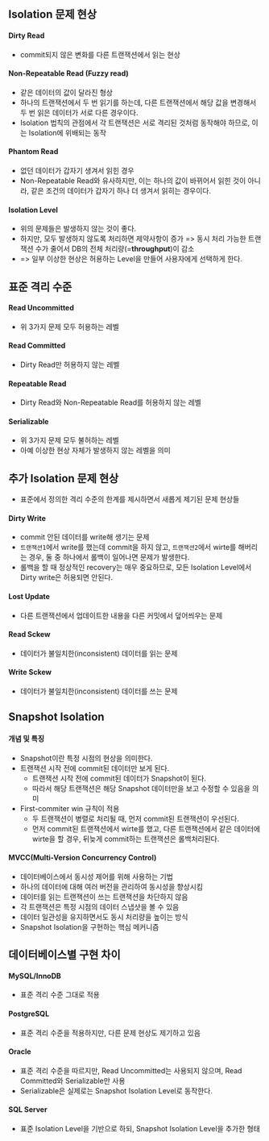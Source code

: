 ## Isolation 문제 현상
#### Dirty Read
- commit되지 않은 변화를 다른 트랜잭션에서 읽는 현상
#### Non-Repeatable Read (Fuzzy read)
- 같은 데이터의 값이 달라진 형상
- 하나의 트랜잭션에서 두 번 읽기를 하는데, 다른 트랜잭션에서 해당 값을 변경해서 두 번 읽은 데이터가 서로 다른 경우이다.
- Isolation 법칙의 관점에서 각 트랜잭션은 서로 격리된 것처럼 동작해야 하므로, 이는 Isolation에 위배되는 동작
#### Phantom Read
- 없던 데이터가 갑자기 생겨서 읽힌 경우
- Non-Repeatable Read와 유사하지만, 이는 하나의 값이 바뀌어서 읽힌 것이 아니라, 같은 조건의 데이터가 갑자기 하나 더 생겨서 읽히는 경우이다.

#### Isolation Level
- 위의 문제들은 발생하지 않는 것이 좋다.
- 하지만, 모두 발생하지 않도록 처리하면 제약사항이 증가 => 동시 처리 가능한 트랜잭션 수가 줄어서 DB의 전체 처리량(=**throughput**)이 감소
- => 일부 이상한 현상은 허용하는 Level을 만들어 사용자에게 선택하게 한다.


## 표준 격리 수준
#### Read Uncommitted
- 위 3가지 문제 모두 허용하는 레벨
#### Read Committed
- Dirty Read만 허용하지 않는 레벨
#### Repeatable Read
- Dirty Read와 Non-Repeatable Read를 허용하지 않는 레벨
#### Serializable
- 위 3가지 문제 모두 불허하는 레벨
- 아예 이상한 현상 자체가 발생하지 않는 레벨을 의미

## 추가 Isolation 문제 현상
- 표준에서 정의한 격리 수준의 한계를 제시하면서 새롭게 제기된 문제 현상들

#### Dirty Write
- commit 안된 데이터를 write해 생기는 문제
- `트랜잭션1`에서 write를 했는데 commit을 하지 않고, `트랜잭션2`에서 wirte를 해버리는 경우, 둘 중 하나에서 롤백이 일어나면 문제가 발생한다.
- 롤백을 할 때 정상적인 recovery는 매우 중요하므로, 모든 Isolation Level에서 Dirty write은 허용되면 안된다.

#### Lost Update
- 다른 트랜잭션에서 업데이트한 내용을 다른 커밋에서 덮어씌우는 문제

#### Read Sckew
- 데이터가 불일치한(inconsistent) 데이터를 읽는 문제

#### Write Sckew
- 데이터가 불일치한(inconsistent) 데이터를 쓰는 문제

## Snapshot Isolation
#### 개념 및 특징
- Snapshot이란 특정 시점의 현상을 의미한다.
- 트랜잭션 시작 전에 commit된 데이터만 보게 된다.
	- 트랜잭션 시작 전에 commit된 데이터가 Snapshot이 된다.
	- 따라서 해당 트랜잭션은 해당 Snapshot 데이터만을 보고 수정할 수 있음을 의미
- First-commiter win 규칙이 적용
	- 두 트랜잭션이 병렬로 처리될 때, 먼저 commit된 트랜잭션이 우선된다.
	- 먼저 commit된 트랜잭션에서 wirte를 했고, 다른 트랜잭션에서 같은 데이터에 wirte을 할 경우, 뒤늦게 commit하는 트랜잭션은 롤백처리된다.

#### MVCC(Multi-Version Concurrency Control)
- 데이터베이스에서 동시성 제어를 위해 사용하는 기법
- 하나의 데이터에 대해 여러 버전을 관리하여 동시성을 향상시킴
- 데이터를 읽는 트랜잭션이 쓰는 트랜잭션을 차단하지 않음
- 각 트랜잭션은 특정 시점의 데이터 스냅샷을 볼 수 있음
- 데이터 일관성을 유지하면서도 동시 처리량을 높이는 방식
- Snapshot Isolation을 구현하는 핵심 메커니즘

## 데이터베이스별 구현 차이
#### MySQL/InnoDB
- 표준 격리 수준 그대로 적용

#### PostgreSQL
- 표준 격리 수준을 적용하지만, 다른 문제 현상도 제기하고 있음

#### Oracle
- 표준 격리 수준을 따르지만, Read Uncommitted는 사용되지 않으며, Read Committed와 Serializable만 사용
- Serializable은 실제로는 Snapshot Isolation Level로 동작한다.

#### SQL Server
- 표준 Isolation Level을 기반으로 하되, Snapshot Isolation Level을 추가한 형태